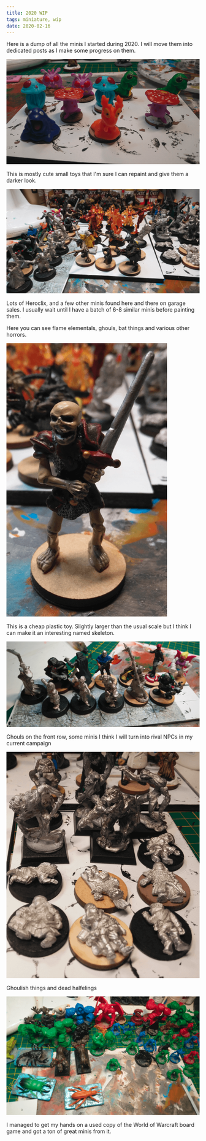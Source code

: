 ```yaml
---
title: 2020 WIP
tags: miniature, wip
date: 2020-02-16
---
```


Here is a dump of all the minis I started during 2020. I will move them into dedicated posts as I make some progress on them.

![image-20200722142325538](image-20200722142325538.png)

This is mostly cute small toys that I'm sure I can repaint and give them a darker look.

![image-20200722142357820](image-20200722142357820.png)

Lots of Heroclix, and a few other minis found here and there on garage sales. I usually wait until I have a batch of 6-8 similar minis before painting them.

Here you can see flame elementals, ghouls, bat things and various other horrors.

![image-20200722142506940](image-20200722142506940.png)

This is a cheap plastic toy. Slightly larger than the usual scale but I think I can make it an interesting named skeleton.

![image-20200722142545241](image-20200722142545241.png)

Ghouls on the front row, some minis I think I will turn into rival NPCs in my current campaign

![image-20200722142637521](image-20200722142637521.png)

Ghoulish things and dead halfelings

![image-20200722150433871](image-20200722150433871.png)

I managed to get my hands on a used copy of the World of Warcraft board game and got a ton of great minis from it.